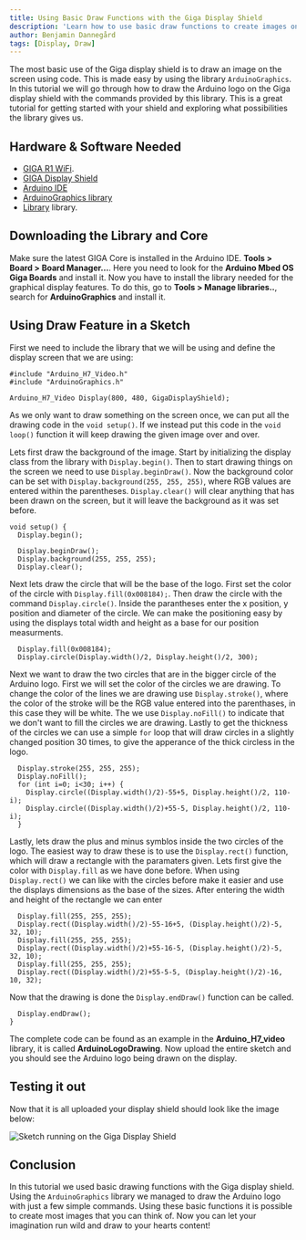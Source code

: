 ```yaml
---
title: Using Basic Draw Functions with the Giga Display Shield
description: 'Learn how to use basic draw functions to create images on the GIGA display shield'
author: Benjamin Dannegård
tags: [Display, Draw]
---
```


The most basic use of the Giga display shield is to draw an image on the screen using code. This is made easy by using the library `ArduinoGraphics`. In this tutorial we will go through how to draw the Arduino logo on the Giga display shield with the commands provided by this library. This is a great tutorial for getting started with your shield and exploring what possibilities the library gives us.

## Hardware & Software Needed

- [GIGA R1 WiFi](/hardware/giga-r1).
- [GIGA Display Shield]()
- [Arduino IDE](https://www.arduino.cc/en/software)
- [ArduinoGraphics library]()
- [Library]() library.

## Downloading the Library and Core

Make sure the latest GIGA Core is installed in the Arduino IDE. **Tools > Board > Board Manager...**. Here you need to look for the **Arduino Mbed OS Giga Boards** and install it. Now you have to install the library needed for the graphical display features. To do this, go to **Tools > Manage libraries..**, search for **ArduinoGraphics** and install it.

## Using Draw Feature in a Sketch

First we need to include the library that we will be using and define the display screen that we are using:

```arduino
#include "Arduino_H7_Video.h"
#include "ArduinoGraphics.h"

Arduino_H7_Video Display(800, 480, GigaDisplayShield);
```

As we only want to draw something on the screen once, we can put all the drawing code in the `void setup()`. If we instead put this code in the `void loop()` function it will keep drawing the given image over and over.

Lets first draw the background of the image. Start by initializing the display class from the library with `Display.begin()`. Then to start drawing things on the screen we need to use `Display.beginDraw()`. Now the background color can be set with `Display.background(255, 255, 255)`, where RGB values are entered within the parentheses. `Display.clear()` will clear anything that has been drawn on the screen, but it will leave the background as it was set before.


```arduino
void setup() {
  Display.begin();
  
  Display.beginDraw();
  Display.background(255, 255, 255);
  Display.clear();
```

Next lets draw the circle that will be the base of the logo. First set the color of the circle with `Display.fill(0x008184);`. Then draw the circle with the command `Display.circle()`. Inside the parantheses enter the x position, y position and diameter of the circle. We can make the positioning easy by using the displays total width and height as a base for our position measurments.

```arduino
  Display.fill(0x008184);
  Display.circle(Display.width()/2, Display.height()/2, 300);
```

Next we want to draw the two circles that are in the bigger circle of the Arduino logo. First we will set the color of the circles we are drawing. To change the color of the lines we are drawing use `Display.stroke()`, where the color of the stroke will be the RGB value entered into the parenthases, in this case they will be white. The we use `Display.noFill()` to indicate that we don't want to fill the circles we are drawing. Lastly to get the thickness of the circles we can use a simple `for` loop that will draw circles in a slightly changed position 30 times, to give the apperance of the thick circless in the logo. 

```arduino
  Display.stroke(255, 255, 255);
  Display.noFill();
  for (int i=0; i<30; i++) {
    Display.circle((Display.width()/2)-55+5, Display.height()/2, 110-i);
    Display.circle((Display.width()/2)+55-5, Display.height()/2, 110-i);
  }
```

Lastly, lets draw the plus and minus symblos inside the two circles of the logo. The easiest way to draw these is to use the `Display.rect()` function, which will draw a rectangle with the paramaters given. Lets first give the color with `Display.fill` as we have done before. When using `Display.rect()` we can like with the circles before make it easier and use the displays dimensions as the base of the sizes. After entering the width and height of the rectangle we can enter

```arduino
  Display.fill(255, 255, 255);
  Display.rect((Display.width()/2)-55-16+5, (Display.height()/2)-5, 32, 10);
  Display.fill(255, 255, 255);
  Display.rect((Display.width()/2)+55-16-5, (Display.height()/2)-5, 32, 10);
  Display.fill(255, 255, 255);
  Display.rect((Display.width()/2)+55-5-5, (Display.height()/2)-16, 10, 32);
```

Now that the drawing is done the `Display.endDraw()` function can be called.

```arduino
  Display.endDraw();
}
```

The complete code can be found as an example in the **Arduino_H7_video** library, it is called **ArduinoLogoDrawing**. Now upload the entire sketch and you should see the Arduino logo being drawn on the display. 

## Testing it out

Now that it is all uploaded your display shield should look like the image below:

![Sketch running on the Giga Display Shield](assets/draw-on-shield.jpg)


## Conclusion

In this tutorial we used basic drawing functions with the Giga display shield. Using the `ArduinoGraphics` library we managed to draw the Arduino logo with just a few simple commands. Using these basic functions it is possible to create most images that you can think of. Now you can let your imagination run wild and draw to your hearts content!